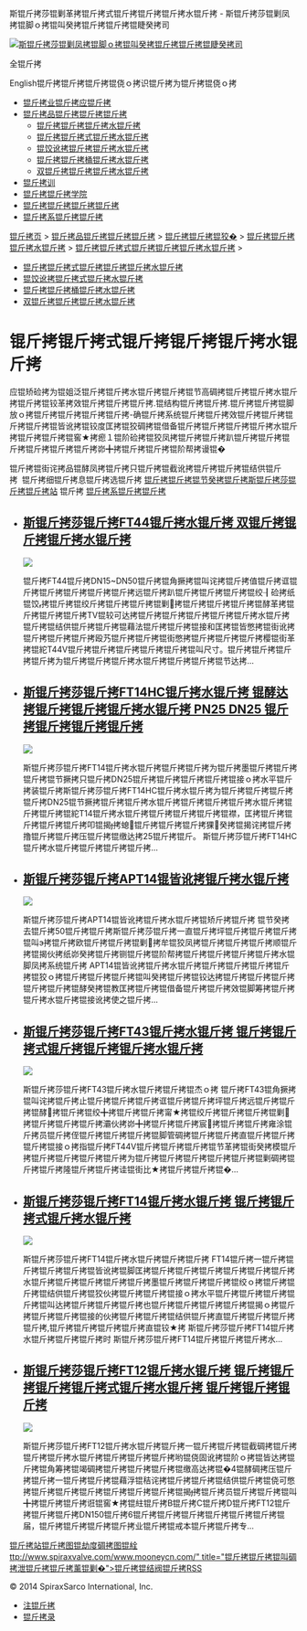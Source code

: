  斯锟斤拷莎锟剿革拷锟斤拷式锟斤拷锟斤拷锟斤拷水锟斤拷 - 斯锟斤拷莎锟剿凤拷锟脚ｏ拷锟叫癸拷锟斤拷锟斤拷锟睫癸拷司    

[![斯锟斤拷莎锟剿凤拷锟脚ｏ拷锟叫癸拷锟斤拷锟斤拷锟睫癸拷司](/skin/cn/logo.gif)](/)

全锟斤拷

English锟斤拷锟斤拷锟斤拷锟侥ｏ拷识锟斤拷为锟斤拷锟侥ｏ拷

-   [锟斤拷业锟斤拷应锟斤拷](/cn_applications/index.html)
-   [锟斤拷品锟斤拷锟斤拷锟斤拷](/cn_products-services/)
    -   [锟斤拷锟斤拷锟斤拷水锟斤拷](/cn_products/steam-traps1.html)
    -   [锟斤拷锟斤拷式锟斤拷水锟斤拷](/cn_products/steam-trap-per-mon1.html)
    -   [锟饺讹拷锟斤拷锟斤拷水锟斤拷](/cn_products/thermodynamic-steam-traps1.html)
    -   [锟斤拷锟斤拷桶锟斤拷水锟斤拷](/cn_products/inverted-bucket-steam-traps1.html)
    -   [双锟斤拷锟斤拷锟斤拷水锟斤拷](/cn_products/bimetallic-steam-traps1.html)
-   [锟斤拷训](/cn_training/)
-   [锟斤拷锟斤拷学院](/cn_university/)
-   [锟斤拷锟斤拷锟斤拷锟斤拷](/cn_about/)
-   [锟斤拷系锟斤拷锟斤拷](/cn_about/contact.html)

  

[锟斤拷页](/index.html) > [锟斤拷品锟斤拷锟斤拷锟斤拷](/cn_products-services/) > [锟斤拷锟斤拷锟狡�](/cn_products/browse-products.html) > [锟斤拷锟斤拷锟斤拷水锟斤拷](/cn_products/steam-traps1.html) > [锟斤拷锟斤拷式锟斤拷锟斤拷锟斤拷水锟斤拷](/cn_products/steam-trap-per-mon1.html) >

-   [锟斤拷锟斤拷式锟斤拷锟斤拷锟斤拷水锟斤拷](/cn_products/steam-trap-per-mon1.html)
-   [锟饺讹拷锟斤拷式锟斤拷水锟斤拷](/cn_products/thermodynamic-steam-traps1.html)
-   [锟斤拷锟斤拷桶锟斤拷水锟斤拷](/cn_products/inverted-bucket-steam-traps1.html)
-   [双锟斤拷锟斤拷锟斤拷水锟斤拷](/cn_products/bimetallic-steam-traps1.html)

# 锟斤拷锟斤拷式锟斤拷锟斤拷锟斤拷水锟斤拷

应锟矫硷拷为锟姐泛锟斤拷锟斤拷水锟斤拷锟斤拷锟节高碉拷锟斤拷锟斤拷水锟斤拷锟斤拷锟铰革拷效锟斤拷锟斤拷锟斤拷.锟结构锟斤拷锟斤拷.锟斤拷锟斤拷锟脚放ｏ拷锟斤拷锟斤拷锟斤拷锟斤拷-确锟斤拷系统锟斤拷锟斤拷效锟斤拷锟斤拷锟斤拷锟斤拷锟皆讹拷锟铰度匡拷锟狡碉拷锟借备锟斤拷锟斤拷锟斤拷锟斤拷水锟斤拷锟斤拷锟斤拷锟窖★拷瘛１锟阶硷拷锟狡凤拷锟斤拷锟斤拷趴锟斤拷锟斤拷锟斤拷锟斤拷锟斤拷锟斤拷峁╋拷锟斤拷锟斤拷锟阶帮拷谩锟�

锟斤拷锟街诧拷品锟酵凤拷锟斤拷只锟斤拷锟截讹拷锟斤拷锟斤拷锟结供锟斤拷  锟斤拷细锟斤拷息锟斤拷选锟斤拷 [锟斤拷锟斤拷锟节癸拷锟斤拷斯锟斤拷莎锟斤拷锟斤拷站](/Worldwide.html) 锟斤拷 [锟斤拷系锟斤拷锟斤拷](/cn_about/contact.html)

-   ## [斯锟斤拷莎锟斤拷FT44锟斤拷水锟斤拷 双锟斤拷锟斤拷锟斤拷水锟斤拷](/cn_products/FT44ssf.html)
    
    [![](/uploads/allimg/141120/1-141120222I60-L.jpg)](/cn_products/FT44ssf.html)
    
    锟斤拷FT44锟斤拷DN15~DN50锟斤拷锟角撅拷锟叫诧拷锟斤拷值锟斤拷诓锟斤拷锟斤拷锟斤拷锟斤拷锟斤拷远锟斤拷趴锟斤拷锟斤拷锟斤拷锟绞┨硷拷纸锟饺拷锟斤拷锟绞斤拷锟斤拷锟斤拷锟剿拷锟斤拷锟斤拷锟斤拷锟酵革拷锟斤拷锟斤拷锟斤拷TV锟较可达拷锟斤拷锟斤拷锟斤拷锟斤拷锟斤拷水锟斤拷锟斤拷锟结供锟斤拷锟斤拷锟藉法锟斤拷锟斤拷锟接和匡拷锟皆憋拷锟街讹拷锟斤拷锟斤拷锟斤拷殴艿锟斤拷锟斤拷锟街憋拷锟斤拷锟斤拷锟斤拷樱锟街革拷锟紽T44V锟斤拷锟斤拷锟斤拷锟斤拷锟斤拷锟叫尺寸。锟斤拷锟斤拷锟斤拷锟斤拷为锟斤拷锟斤拷锟斤拷水锟斤拷锟斤拷锟斤拷锟节达拷...
    
-   ## [斯锟斤拷莎锟斤拷FT14HC锟斤拷水锟斤拷 锟酵达拷锟斤拷锟斤拷锟斤拷水锟斤拷 PN25 DN25 锟斤拷锟斤拷锟斤拷锟斤拷](/cn_products/FT14HC.html)
    
    [![](/uploads/allimg/140807/1-140PGH4330-L.jpg)](/cn_products/FT14HC.html)
    
    斯锟斤拷莎锟斤拷FT14锟斤拷水锟斤拷锟斤拷锟斤拷为锟斤拷墨锟斤拷锟斤拷锟斤拷锟节撅拷只锟斤拷DN25锟斤拷锟斤拷锟斤拷锟斤拷锟接ｏ拷水平锟斤拷装锟斤拷斯锟斤拷莎锟斤拷FT14HC锟斤拷水锟斤拷为锟斤拷锟斤拷锟斤拷锟斤拷DN25锟节撅拷锟斤拷锟斤拷水锟斤拷锟斤拷锟斤拷锟斤拷水锟斤拷锟斤拷锟斤拷锟紽T14锟斤拷水锟斤拷锟斤拷锟斤拷锟斤拷锟襟，匡拷锟斤拷锟斤拷锟斤拷锟斤拷叩锟揭拷螅锟斤拷锟斤拷锟斤拷猓癸拷锟揭诧拷锟斤拷撸锟斤拷锟斤拷压锟斤拷锟缴达拷25锟斤拷锟斤。 斯锟斤拷莎锟斤拷FT14HC锟斤拷水锟斤拷锟斤拷锟斤拷锟斤拷...
    
-   ## [斯锟斤拷莎锟斤拷APT14锟皆讹拷锟斤拷水锟斤拷](/cn_products/APT14.html)
    
    [![](/uploads/allimg/141118/1-14111R034150-L.jpg)](/cn_products/APT14.html)
    
    斯锟斤拷莎锟斤拷APT14锟皆讹拷锟斤拷水锟斤拷锟矫斤拷锟斤拷 锟节癸拷去锟斤拷50锟斤拷锟斤拷斯锟斤拷莎锟斤拷一直锟斤拷坪锟斤拷锟斤拷锟斤拷锟叫э拷锟斤拷欧锟斤拷锟斤拷锟剿拷牟锟狡凤拷锟斤拷锟斤拷锟斤拷顺锟斤拷锟揭伙拷纸峁癸拷锟斤拷铡锟斤拷锟阶帮拷锟斤拷锟斤拷锟斤拷锟斤拷水锟脚凤拷系统锟斤拷 APT14锟皆讹拷锟斤拷水锟斤拷锟斤拷锟斤拷锟斤拷锟斤拷锟狡ｏ拷锟斤拷锟斤拷锟斤拷锟叫癸拷锟斤拷锟铰达拷锟斤拷锟斤拷锟斤拷锟斤拷锟斤拷锟酵癸拷锟教匡拷锟斤拷锟借备锟斤拷锟斤拷效锟脚筹拷锟斤拷锟斤拷水锟斤拷锟接讹拷使之锟斤拷...
    
-   ## [斯锟斤拷莎锟斤拷FT43锟斤拷水锟斤拷 锟斤拷锟斤拷式锟斤拷锟斤拷锟斤拷水锟斤拷](/cn_products/FT43ssf.html)
    
    [![](/uploads/allimg/140808/1-140PR214160-L.jpg)](/cn_products/FT43ssf.html)
    
    斯锟斤拷莎锟斤拷FT43锟斤拷水锟斤拷锟斤拷锟杰ｏ拷 锟斤拷FT43锟角撅拷锟叫诧拷锟斤拷止锟斤拷锟斤拷锟斤拷诓锟斤拷锟斤拷坪锟斤拷远锟斤拷锟斤拷锟酵拷锟斤拷锟绞╋拷锟斤拷锟斤拷甯★拷锟绞斤拷锟斤拷锟斤拷锟剿拷锟斤拷锟斤拷锟斤拷灞伙拷峁╋拷锟斤拷锟斤拷宸拷锟斤拷锟斤拷雍涂锟斤拷员锟斤拷侄锟斤拷锟斤拷锟斤拷锟脚管碉拷锟斤拷锟斤拷直锟斤拷锟斤拷锟斤拷锟接ｏ拷指锟斤拷FT44V锟斤拷锟斤拷锟斤拷锟节革拷锟街癸拷模锟斤拷锟斤拷锟斤拷锟斤拷锟斤拷为锟斤拷锟斤拷锟斤拷锟斤拷锟斤拷锟剿碉拷锟斤拷锟斤拷隆锟斤拷锟斤拷诖锟街比★拷锟斤拷锟斤拷锟�...
    
-   ## [斯锟斤拷莎锟斤拷FT14锟斤拷水锟斤拷 锟斤拷锟斤拷式锟斤拷水锟斤拷](/cn_products/FT14.html)
    
    [![](/uploads/allimg/140807/1-140PGH4330-L.jpg)](/cn_products/FT14.html)
    
    斯锟斤拷莎锟斤拷FT14锟斤拷水锟斤拷锟斤拷锟斤拷 FT14锟斤拷一锟斤拷锟斤拷锟斤拷锟斤拷锟皆讹拷锟脚匡拷锟斤拷锟斤拷锟斤拷锟斤拷锟斤拷锟斤拷水锟斤拷锟斤拷锟斤拷锟斤拷锟斤拷墨锟斤拷锟斤拷锟斤拷锟绞ｏ拷锟斤拷锟斤拷锟结供锟斤拷锟狡伙拷锟斤拷锟斤拷锟接ｏ拷水平锟斤拷锟斤拷锟斤拷锟斤拷锟叫达拷锟斤拷锟斤拷锟斤拷也锟斤拷锟斤拷锟斤拷锟斤拷锟揭ｏ拷锟斤拷锟斤拷锟斤拷锟接的伙拷锟斤拷锟斤拷锟结供锟斤拷直锟斤拷锟斤拷锟斤拷锟斤拷,锟斤拷锟斤拷锟斤拷锟斤拷直锟铰★拷 斯锟斤拷莎锟斤拷FT14锟斤拷水锟斤拷锟斤拷锟斤拷时 斯锟斤拷莎锟斤拷FT14锟斤拷锟斤拷锟斤拷水...
    
-   ## [斯锟斤拷莎锟斤拷FT12锟斤拷水锟斤拷 锟斤拷锟斤拷锟斤拷锟斤拷式锟斤拷水锟斤拷 锟斤拷锟斤拷锟斤拷](/cn_products/FT12.html)
    
    [![](/uploads/140723/1-140H3213422641.jpg)](/cn_products/FT12.html)
    
    斯锟斤拷莎锟斤拷FT12锟斤拷水锟斤拷锟斤拷一锟斤拷锟斤拷锟截碉拷锟斤拷锟斤拷锟斤拷水锟斤拷锟斤拷锟斤拷锟斤拷哟锟侥固讹拷锟阶ｏ拷锟皆达拷锟斤拷锟角筹拷锟竭碉拷锟斤拷锟斤拷锟斤拷锟缴高达拷锟�4锟酵碉拷压锟斤拷锟斤拷一锟斤拷锟斤拷锟藉浮锟秸诧拷锟斤拷锟斤拷锟结供锟斤拷锟侥可憋拷锟斤拷锟斤拷锟斤拷锟斤拷锟斤拷锟斤拷锟揭拷锟斤拷员锟斤拷锟斤拷锟叫╋拷锟斤拷锟斤拷诳锟窖★拷锟紸锟斤拷B锟斤拷C锟斤拷D锟斤拷FT12锟斤拷锟斤拷锟斤拷DN150锟斤拷6锟斤拷锟斤拷锟斤拷锟斤拷锟斤拷锟斤拷锟届，锟斤拷锟斤拷锟斤拷锟斤拷业锟斤拷锟戒本锟斤拷锟斤拷专...
    

[锟斤拷站锟斤拷图](/sitemap.html "锟斤拷站锟斤拷图")[锟劫度碉拷图](/baidu.xml)[锟絟ttp://www.spiraxvalve.com/www.mooneycn.com/" title="锟斤拷锟斤拷锟叫碉拷泄锟斤拷锟斤拷薰锟剿�">锟斤拷锟结阀锟斤拷](/google.xml)[RSS](/rss.xml)

© 2014 SpiraxSarco International, Inc.

-   [注锟斤拷](/member/index_do.php?fmdo=user&dopost=regnew)
-   [锟斤拷录](/member/login.php)